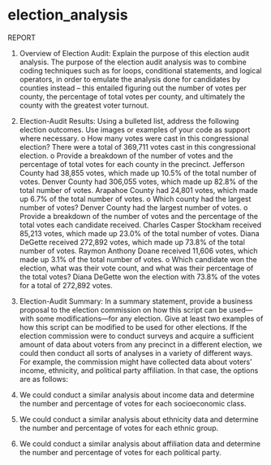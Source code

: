 # election_analysis
REPORT
1.	Overview of Election Audit: Explain the purpose of this election audit analysis.
The purpose of the election audit analysis was to combine coding techniques such as for loops, conditional statements, and logical operators, in order to emulate the analysis done for candidates by counties instead – this entailed figuring out the number of votes per county, the percentage of total votes per county, and ultimately the county with the greatest voter turnout.



2.	Election-Audit Results: Using a bulleted list, address the following election outcomes. Use images or examples of your code as support where necessary.
o	How many votes were cast in this congressional election?
There were a total of 369,711 votes cast in this congressional election.
o	Provide a breakdown of the number of votes and the percentage of total votes for each county in the precinct.
Jefferson County had 38,855 votes, which made up 10.5% of the total number of votes. Denver County had 306,055 votes, which made up 82.8% of the total number of votes. Arapahoe County had 24,801 votes, which made up 6.7% of the total number of votes.
o	Which county had the largest number of votes?
Denver County had the largest number of votes.
o	Provide a breakdown of the number of votes and the percentage of the total votes each candidate received.
Charles Casper Stockham received 85,213 votes, which made up 23.0% of the total number of votes. Diana DeGette received 272,892 votes, which made up 73.8% of the total number of votes. Raymon Anthony Doane received 11,606 votes, which made up 3.1% of the total number of votes.
o	Which candidate won the election, what was their vote count, and what was their percentage of the total votes?
Diana DeGette won the election with 73.8% of the votes for a total of 272,892 votes.



3.	Election-Audit Summary: In a summary statement, provide a business proposal to the election commission on how this script can be used—with some modifications—for any election. Give at least two examples of how this script can be modified to be used for other elections.
If the election commission were to conduct surveys and acquire a sufficient amount of data about voters from any precinct in a different election, we could then conduct all sorts of analyses in a variety of different ways. For example, the commission might have collected data about voters’ income, ethnicity, and political party affiliation. In that case, the options are as follows:
1.	We could conduct a similar analysis about income data and determine the number and percentage of votes for each socioeconomic class.
2.	We could conduct a similar analysis about ethnicity data and determine the number and percentage of votes for each ethnic group.
3.	We could conduct a similar analysis about affiliation data and determine the number and percentage of votes for each political party.
